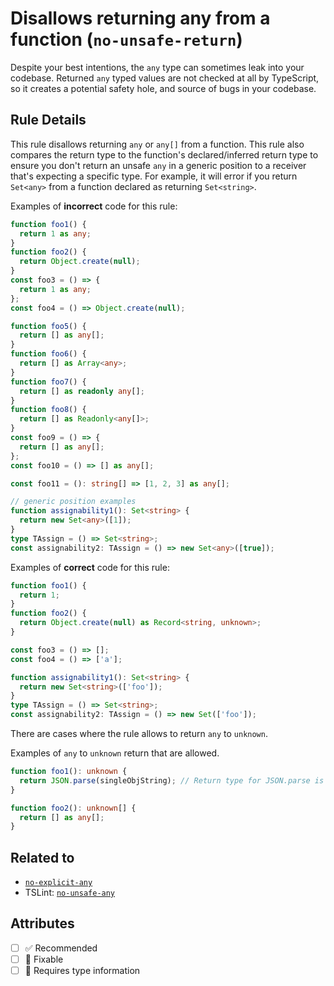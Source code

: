 # Disallows returning any from a function (`no-unsafe-return`)

Despite your best intentions, the `any` type can sometimes leak into your codebase.
Returned `any` typed values are not checked at all by TypeScript, so it creates a potential safety hole, and source of bugs in your codebase.

## Rule Details

This rule disallows returning `any` or `any[]` from a function.
This rule also compares the return type to the function's declared/inferred return type to ensure you don't return an unsafe `any` in a generic position to a receiver that's expecting a specific type. For example, it will error if you return `Set<any>` from a function declared as returning `Set<string>`.

Examples of **incorrect** code for this rule:

```ts
function foo1() {
  return 1 as any;
}
function foo2() {
  return Object.create(null);
}
const foo3 = () => {
  return 1 as any;
};
const foo4 = () => Object.create(null);

function foo5() {
  return [] as any[];
}
function foo6() {
  return [] as Array<any>;
}
function foo7() {
  return [] as readonly any[];
}
function foo8() {
  return [] as Readonly<any[]>;
}
const foo9 = () => {
  return [] as any[];
};
const foo10 = () => [] as any[];

const foo11 = (): string[] => [1, 2, 3] as any[];

// generic position examples
function assignability1(): Set<string> {
  return new Set<any>([1]);
}
type TAssign = () => Set<string>;
const assignability2: TAssign = () => new Set<any>([true]);
```

Examples of **correct** code for this rule:

```ts
function foo1() {
  return 1;
}
function foo2() {
  return Object.create(null) as Record<string, unknown>;
}

const foo3 = () => [];
const foo4 = () => ['a'];

function assignability1(): Set<string> {
  return new Set<string>(['foo']);
}
type TAssign = () => Set<string>;
const assignability2: TAssign = () => new Set(['foo']);
```

There are cases where the rule allows to return `any` to `unknown`.

Examples of `any` to `unknown` return that are allowed.

```ts
function foo1(): unknown {
  return JSON.parse(singleObjString); // Return type for JSON.parse is any.
}

function foo2(): unknown[] {
  return [] as any[];
}
```

## Related to

- [`no-explicit-any`](./no-explicit-any.md)
- TSLint: [`no-unsafe-any`](https://palantir.github.io/tslint/rules/no-unsafe-any/)

## Attributes

- [ ] ✅ Recommended
- [ ] 🔧 Fixable
- [ ] 💭 Requires type information

